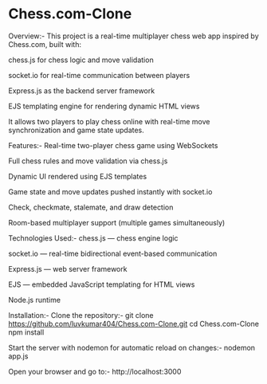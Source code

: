 # Chess.com-Clone

Overview:-
This project is a real-time multiplayer chess web app inspired by Chess.com, built with:

chess.js for chess logic and move validation

socket.io for real-time communication between players

Express.js as the backend server framework

EJS templating engine for rendering dynamic HTML views

It allows two players to play chess online with real-time move synchronization and game state updates.

Features:-
Real-time two-player chess game using WebSockets

Full chess rules and move validation via chess.js

Dynamic UI rendered using EJS templates

Game state and move updates pushed instantly with socket.io

Check, checkmate, stalemate, and draw detection

Room-based multiplayer support (multiple games simultaneously)

Technologies Used:-
chess.js — chess engine logic

socket.io — real-time bidirectional event-based communication

Express.js — web server framework

EJS — embedded JavaScript templating for HTML views

Node.js runtime

Installation:-
Clone the repository:- 
git clone https://github.com/luvkumar404/Chess.com-Clone.git
cd Chess.com-Clone
npm install

Start the server with nodemon for automatic reload on changes:-
nodemon app.js

Open your browser and go to:- 
http://localhost:3000
